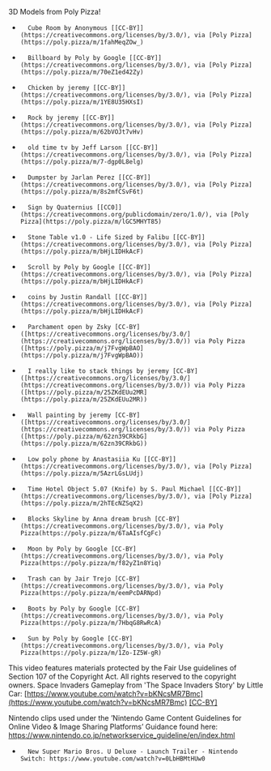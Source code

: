 3D Models from Poly Pizza!
-       Cube Room by Anonymous [[CC-BY]](https://creativecommons.org/licenses/by/3.0/), via [Poly Pizza](https://poly.pizza/m/1fahMeqZOw_)
-       Billboard by Poly by Google [[CC-BY]](https://creativecommons.org/licenses/by/3.0/), via [Poly Pizza](https://poly.pizza/m/70eZ1ed42Zy)
-       Chicken by jeremy [[CC-BY]](https://creativecommons.org/licenses/by/3.0/), via [Poly Pizza](https://poly.pizza/m/1YE8U35HXsI)
-       Rock by jeremy [[CC-BY]](https://creativecommons.org/licenses/by/3.0/), via [Poly Pizza](https://poly.pizza/m/62bVOJt7vHv)
-       old time tv by Jeff Larson [[CC-BY]](https://creativecommons.org/licenses/by/3.0/), via [Poly Pizza](https://poly.pizza/m/7-dgp0L8elg)
-       Dumpster by Jarlan Perez [[CC-BY]](https://creativecommons.org/licenses/by/3.0/), via [Poly Pizza](https://poly.pizza/m/8s2mfCSvF6t)
-       Sign by Quaternius [[CC0]](https://creativecommons.org/publicdomain/zero/1.0/), via [Poly Pizza](https://poly.pizza/m/lGC5MHYT85)
-       Stone Table v1.0 - Life Sized by Falibu [[CC-BY]](https://creativecommons.org/licenses/by/3.0/), via [Poly Pizza](https://poly.pizza/m/bHjLIDHkAcF)
-       Scroll by Poly by Google [[CC-BY]](https://creativecommons.org/licenses/by/3.0/), via [Poly Pizza](https://poly.pizza/m/bHjLIDHkAcF)
-       coins by Justin Randall [[CC-BY]](https://creativecommons.org/licenses/by/3.0/), via [Poly Pizza](https://poly.pizza/m/bHjLIDHkAcF)
-       Parchament open by Zsky [CC-BY] ([https://creativecommons.org/licenses/by/3.0/](https://creativecommons.org/licenses/by/3.0/)) via Poly Pizza ([https://poly.pizza/m/j7FvgWpBAO](https://poly.pizza/m/j7FvgWpBAO))
-       I really like to stack things by jeremy [CC-BY] ([https://creativecommons.org/licenses/by/3.0/](https://creativecommons.org/licenses/by/3.0/)) via Poly Pizza ([https://poly.pizza/m/25ZKdEUu2MR](https://poly.pizza/m/25ZKdEUu2MR))
-       Wall painting by jeremy [CC-BY] ([https://creativecommons.org/licenses/by/3.0/](https://creativecommons.org/licenses/by/3.0/)) via Poly Pizza ([https://poly.pizza/m/62zn39CRkbG](https://poly.pizza/m/62zn39CRkbG))
-       Low poly phone by Anastasiia Ku [[CC-BY]](https://creativecommons.org/licenses/by/3.0/), via [Poly Pizza](https://poly.pizza/m/5AzrLGsLUdj)
-       Time Hotel Object 5.07 (Knife) by S. Paul Michael [[CC-BY]](https://creativecommons.org/licenses/by/3.0/), via [Poly Pizza](https://poly.pizza/m/2hTEcNZSqX2)
-       Blocks Skyline by Anna dream brush [CC-BY](https://creativecommons.org/licenses/by/3.0/), via Poly Pizza(https://poly.pizza/m/6TaAIsfCgFc)
-       Moon by Poly by Google [CC-BY](https://creativecommons.org/licenses/by/3.0/), via Poly Pizza(https://poly.pizza/m/f82yZ1n8Yiq)
-       Trash can by Jair Trejo [CC-BY](https://creativecommons.org/licenses/by/3.0/), via Poly Pizza(https://poly.pizza/m/eemPcDARNpd)
-       Boots by Poly by Google [CC-BY](https://creativecommons.org/licenses/by/3.0/), via Poly Pizza(https://poly.pizza/m/7HbqG8RwRcA)
-       Sun by Poly by Google [CC-BY](https://creativecommons.org/licenses/by/3.0/), via Poly Pizza(https://poly.pizza/m/1Zo-IZ5W-gR)


This video features materials protected by the Fair Use guidelines of Section 107 of the Copyright Act. All rights reserved to the copyright owners.
Space Invaders Gameplay from 'The Space Invaders Story' by Little Car:      [https://www.youtube.com/watch?v=bKNcsMR7Bmc](https://www.youtube.com/watch?v=bKNcsMR7Bmc) [[CC-BY]](https://creativecommons.org/licenses/by/3.0/)

Nintendo clips used under the ’Nintendo Game Content Guidelines for Online Video & Image Sharing Platforms’ Guidance found here: https://www.nintendo.co.jp/networkservice_guideline/en/index.html

-       New Super Mario Bros. U Deluxe - Launch Trailer - Nintendo Switch: https://www.youtube.com/watch?v=0LbHBMtHUw0